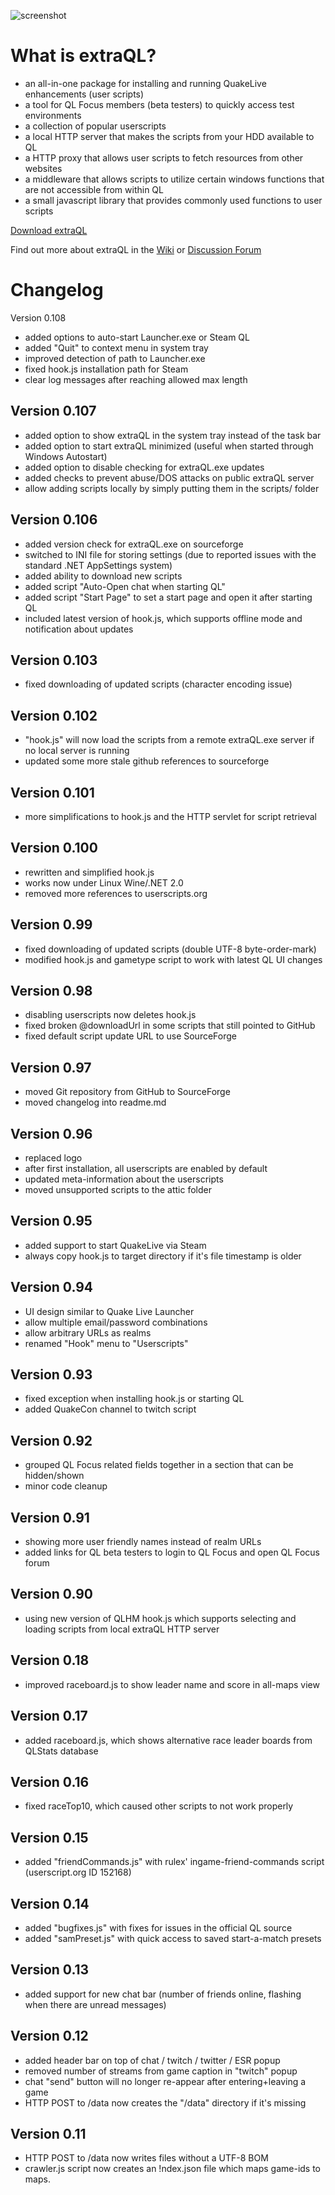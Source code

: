 ﻿![screenshot](https://a.fsdn.com/con/app/proj/extraql/screenshots/001-extraQL.png/182/137)

What is extraQL?
================

- an all-in-one package for installing and running QuakeLive enhancements (user scripts)
- a tool for QL Focus members (beta testers) to quickly access test environments
- a collection of popular userscripts
- a local HTTP server that makes the scripts from your HDD available to QL
- a HTTP proxy that allows user scripts to fetch resources from other websites
- a middleware that allows scripts to utilize certain windows functions that are not accessible from within QL
- a small javascript library that provides commonly used functions to user scripts

[Download extraQL](https://sourceforge.net/projects/extraql/files/)

Find out more about extraQL in the [Wiki](https://sourceforge.net/p/extraql/wiki/Home/) or [Discussion Forum](https://sourceforge.net/p/extraql/discussion/)

Changelog
=========


Version 0.108
- added options to auto-start Launcher.exe or Steam QL
- added "Quit" to context menu in system tray
- improved detection of path to Launcher.exe
- fixed hook.js installation path for Steam
- clear log messages after reaching allowed max length

Version 0.107
---
- added option to show extraQL in the system tray instead of the task bar
- added option to start extraQL minimized (useful when started through Windows Autostart)
- added option to disable checking for extraQL.exe updates
- added checks to prevent abuse/DOS attacks on public extraQL server
- allow adding scripts locally by simply putting them in the scripts/ folder

Version 0.106
---
- added version check for extraQL.exe on sourceforge
- switched to INI file for storing settings (due to reported issues with the standard .NET AppSettings system)
- added ability to download new scripts
- added script "Auto-Open chat when starting QL"
- added script "Start Page" to set a start page and open it after starting QL
- included latest version of hook.js, which supports offline mode and notification about updates

Version 0.103
---
- fixed downloading of updated scripts (character encoding issue)

Version 0.102
---
- "hook.js" will now load the scripts from a remote extraQL.exe server if no local server is running 
- updated some more stale github references to sourceforge

Version 0.101
---
- more simplifications to hook.js and the HTTP servlet for script retrieval

Version 0.100
---
- rewritten and simplified hook.js
- works now under Linux Wine/.NET 2.0
- removed more references to userscripts.org

Version 0.99
---
- fixed downloading of updated scripts (double UTF-8 byte-order-mark)
- modified hook.js and gametype script to work with latest QL UI changes

Version 0.98
---
- disabling userscripts now deletes hook.js
- fixed broken @downloadUrl in some scripts that still pointed to GitHub
- fixed default script update URL to use SourceForge

Version 0.97
---
- moved Git repository from GitHub to SourceForge
- moved changelog into readme.md

Version 0.96
---
- replaced logo
- after first installation, all userscripts are enabled by default
- updated meta-information about the userscripts
- moved unsupported scripts to the attic folder

Version 0.95
---
- added support to start QuakeLive via Steam
- always copy hook.js to target directory if it's file timestamp is older

Version 0.94
---
- UI design similar to Quake Live Launcher
- allow multiple email/password combinations
- allow arbitrary URLs as realms
- renamed "Hook" menu to "Userscripts"

Version 0.93
---
- fixed exception when installing hook.js or starting QL
- added QuakeCon channel to twitch script

Version 0.92
---
- grouped QL Focus related fields together in a section that can be hidden/shown
- minor code cleanup

Version 0.91
---
- showing more user friendly names instead of realm URLs
- added links for QL beta testers to login to QL Focus and open QL Focus forum

Version 0.90
---
- using new version of QLHM hook.js which supports selecting and loading scripts from local extraQL HTTP server

Version 0.18
---
- improved raceboard.js to show leader name and score in all-maps view

Version 0.17
---
- added raceboard.js, which shows alternative race leader boards from QLStats database

Version 0.16
---
- fixed raceTop10, which caused other scripts to not work properly

Version 0.15
---
- added "friendCommands.js" with rulex' ingame-friend-commands script (userscript.org ID 152168)

Version 0.14
---
- added "bugfixes.js" with fixes for issues in the official QL source
- added "samPreset.js" with quick access to saved start-a-match presets

Version 0.13
---
- added support for new chat bar (number of friends online, flashing when there are unread messages)

Version 0.12
---
- added header bar on top of chat / twitch / twitter / ESR popup
- removed number of streams from game caption in "twitch" popup
- chat "send" button will no longer re-appear after entering+leaving a game
- HTTP POST to /data now creates the "/data" directory if it's missing

Version 0.11
---
- HTTP POST to /data now writes files without a UTF-8 BOM
- crawler.js script now creates an !ndex.json file which maps game-ids to maps.